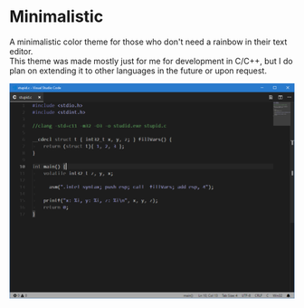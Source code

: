 # Minimalistic
A minimalistic color theme for those who don't need a rainbow in their text editor.  
This theme was made mostly just for me for development in C/C++, but I do plan on extending it to other languages in the future or upon request.

![screenshot 1](images/screen1.png)